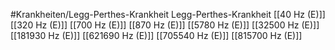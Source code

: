 #Krankheiten/Legg-Perthes-Krankheit
Legg-Perthes-Krankheit
[[40 Hz (E)]]
[[320 Hz (E)]]
[[700 Hz (E)]]
[[870 Hz (E)]]
[[5780 Hz (E)]]
[[32500 Hz (E)]]
[[181930 Hz (E)]]
[[621690 Hz (E)]]
[[705540 Hz (E)]]
[[815700 Hz (E)]]